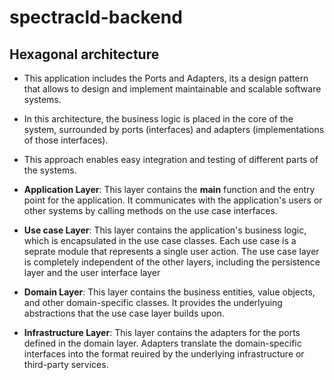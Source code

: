 # spectracld-backend
## Hexagonal architecture 

* This application includes the Ports and Adapters, its a design pattern that allows to design and implement maintainable and scalable software systems.
* In this architecture, the business logic is placed in the core of the system, surrounded by ports (interfaces) and adapters (implementations of those interfaces).
* This approach enables easy integration and testing of different parts of the systems.


* **Application Layer**: This layer contains the **main** function and the entry point for the application. It communicates with the application's users or other systems by calling methods on the use case interfaces.
* **Use case Layer**: This layer contains the application's business logic, which is encapsulated in the use case classes. Each use case is a seprate module that represents a single user action. The use case layer is completely independent of the other layers, including the persistence layer and the user interface layer
*  **Domain Layer**: This layer contains the business entities, value objects, and other domain-specific classes. It provides the underlyuing abstractions that the use case layer builds upon.
*  **Infrastructure Layer**: This layer contains the adapters for the ports defined in the domain layer. Adapters translate the domain-specific interfaces into the format reuired by the underlying infrastructure or third-party services.



